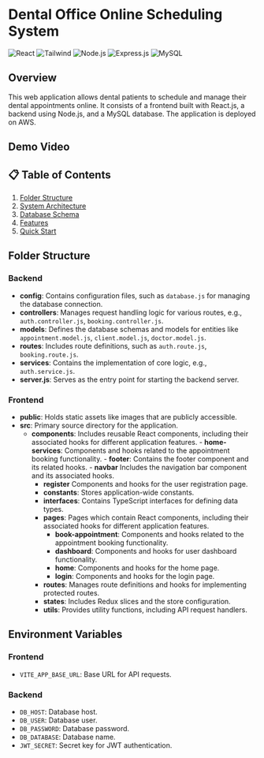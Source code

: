 # Dental Office Online Scheduling System

![React](https://img.shields.io/badge/React-20232A?style=for-the-badge&logo=react&logoColor=61DAFB) ![Tailwind](https://img.shields.io/badge/-Tailwind_CSS-black?style=for-the-badge&logoColor=white&logo=tailwindcss&color=06B6D4) ![Node.js](https://img.shields.io/badge/Node.js-43853D?style=for-the-badge&logo=node.js&logoColor=white) ![Express.js](https://img.shields.io/badge/Express.js-000000?style=for-the-badge&logo=express&logoColor=white) ![MySQL](https://img.shields.io/badge/MySQL-4479A1?style=for-the-badge&logo=mysql&logoColor=white)

## Overview

This web application allows dental patients to schedule and manage their dental appointments online. It consists of a frontend built with React.js, a backend using Node.js, and a MySQL database. The application is deployed on AWS.

## Demo Video

## 📋 <a name="table">Table of Contents</a>

1. [Folder Structure](#folder-structure)
2. [System Architecture](#system-architecture)
3. [Database Schema](#database-schema)
4. [Features](#features)
5. [Quick Start](#quick-start)

## Folder Structure

### Backend

- **config**: Contains configuration files, such as `database.js` for managing the database connection.
- **controllers**: Manages request handling logic for various routes, e.g., `auth.controller.js`, `booking.controller.js`.
- **models**: Defines the database schemas and models for entities like `appointment.model.js`, `client.model.js`, `doctor.model.js`.
- **routes**: Includes route definitions, such as `auth.route.js`, `booking.route.js`.
- **services**: Contains the implementation of core logic, e.g., `auth.service.js`.
- **server.js**: Serves as the entry point for starting the backend server.

### Frontend

- **public**: Holds static assets like images that are publicly accessible.
- **src**: Primary source directory for the application.
  - **components**: Includes reusable React components, including their associated hooks for different application features.
        - **home-services**: Components and hooks related to the appointment booking functionality.
        - **footer**: Contains the footer component and its related hooks.
        - **navbar** Includes the navigation bar component and its associated hooks.
    - **register** Components and hooks for the user registration page.
    - **constants**: Stores application-wide constants.
    - **interfaces**: Contains TypeScript interfaces for defining data types.
    - **pages**: Pages which contain React components, including their associated hooks for different application features.
        - **book-appointment**: Components and hooks related to the appointment booking functionality.
        - **dashboard**: Components and hooks for user dashboard functionality.
        - **home**: Components and hooks for the home page.
        - **login**: Components and hooks for the login page.
    - **routes**: Manages route definitions and hooks for implementing protected routes.
    - **states**: Includes Redux slices and the store configuration.
    - **utils**:  Provides utility functions, including API request handlers.

## Environment Variables

### Frontend

- `VITE_APP_BASE_URL`: Base URL for API requests.

### Backend

- `DB_HOST`: Database host.
- `DB_USER`: Database user.
- `DB_PASSWORD`: Database password.
- `DB_DATABASE`: Database name.
- `JWT_SECRET`: Secret key for JWT authentication.